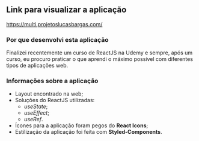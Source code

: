 ## Link para visualizar a aplicação
<https://multi.projetoslucasbargas.com/>

### Por que desenvolvi esta aplicação
Finalizei recentemente um curso de ReactJS na Udemy e sempre, após um curso, eu procuro praticar o que aprendi o máximo possível com diferentes tipos de aplicações web.

### Informações sobre a aplicação
* Layout encontrado na web; 
* Soluções do ReactJS utilizadas: 
  * *useState*;
  * *useEffect*;
  * *useRef*.
* Ícones para a aplicação foram pegos do **React Icons**;
* Estilização da aplicação foi feita com **Styled-Components**.